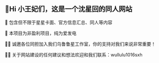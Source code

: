 ## 👋Hi 小王妃们，这是一个沈星回的同人网站
🌈 包含但不限于星星卡面、官方信息汇总、同人等内容

🍿 本项目为非盈利项目，纯为爱发电

🙋‍♀️ 诚邀各位同担加入我们乌鲁鲁星工作室，你的支持对我们来说非常重要！

👩‍💻 关于网站建设的任何建议和想法欢迎和我们联系：wullulu1016sxh
<!--

**Here are some ideas to get you started:**

🙋‍♀️ Xavier's website
🌈 A home for Xavier lovers
👩‍💻 Useful resources - where can the community find your docs? Is there anything else the community should know?
🍿 Fun facts - what does your team eat for breakfast?
🧙 Remember, you can do mighty things with the power of [Markdown](https://docs.github.com/github/writing-on-github/getting-started-with-writing-and-formatting-on-github/basic-writing-and-formatting-syntax)
-->
